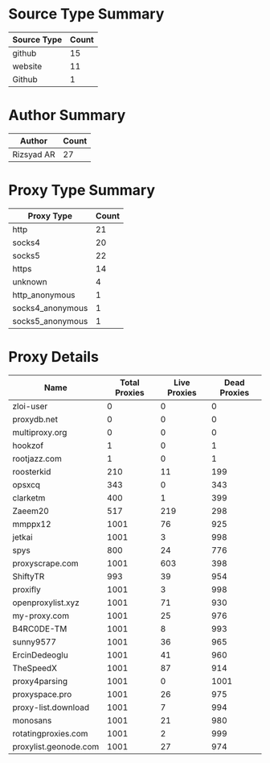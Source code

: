 # Source Type Summary

| Source Type | Count |
|-------------|-------|
| github | 15 |
| website | 11 |
| Github | 1 |


# Author Summary

| Author | Count |
|--------|-------|
| Rizsyad AR | 27 |


# Proxy Type Summary

| Proxy Type | Count |
|------------|-------|
| http | 21 |
| socks4 | 20 |
| socks5 | 22 |
| https | 14 |
| unknown | 4 |
| http_anonymous | 1 |
| socks4_anonymous | 1 |
| socks5_anonymous | 1 |


# Proxy Details

| Name | Total Proxies | Live Proxies | Dead Proxies |
|------|---------------|--------------|---------------|
| zloi-user | 0 | 0 | 0 |
| proxydb.net | 0 | 0 | 0 |
| multiproxy.org | 0 | 0 | 0 |
| hookzof | 1 | 0 | 1 |
| rootjazz.com | 1 | 0 | 1 |
| roosterkid | 210 | 11 | 199 |
| opsxcq | 343 | 0 | 343 |
| clarketm | 400 | 1 | 399 |
| Zaeem20 | 517 | 219 | 298 |
| mmppx12 | 1001 | 76 | 925 |
| jetkai | 1001 | 3 | 998 |
| spys | 800 | 24 | 776 |
| proxyscrape.com | 1001 | 603 | 398 |
| ShiftyTR | 993 | 39 | 954 |
| proxifly | 1001 | 3 | 998 |
| openproxylist.xyz | 1001 | 71 | 930 |
| my-proxy.com | 1001 | 25 | 976 |
| B4RC0DE-TM | 1001 | 8 | 993 |
| sunny9577 | 1001 | 36 | 965 |
| ErcinDedeoglu | 1001 | 41 | 960 |
| TheSpeedX | 1001 | 87 | 914 |
| proxy4parsing | 1001 | 0 | 1001 |
| proxyspace.pro | 1001 | 26 | 975 |
| proxy-list.download | 1001 | 7 | 994 |
| monosans | 1001 | 21 | 980 |
| rotatingproxies.com | 1001 | 2 | 999 |
| proxylist.geonode.com | 1001 | 27 | 974 |
